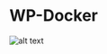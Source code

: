 # WP-Docker


![alt text](http://www.hdicon.com/wp-content/uploads/2010/07/wordpress.png "WordPress")
